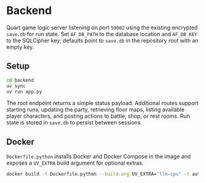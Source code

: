 # Backend

Quart game logic server listening on port `59002` using the existing encrypted
`save.db` for run state. Set `AF_DB_PATH` to the database location and
`AF_DB_KEY` to the SQLCipher key; defaults point to `save.db` in the repository
root with an empty key.

## Setup

```bash
cd backend
uv sync
uv run app.py
```

The root endpoint returns a simple status payload. Additional routes support
starting runs, updating the party, retrieving floor maps, listing available
player characters, and posting actions to battle, shop, or rest rooms. Run state
is stored in `save.db` to persist between sessions.

## Docker

`Dockerfile.python` installs Docker and Docker Compose in the image and exposes a `UV_EXTRA` build argument for optional extras.

```bash
docker build -f Dockerfile.python --build-arg UV_EXTRA="llm-cpu" -t autofighter-backend .
```

